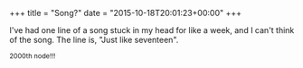 +++
title = "Song?"
date = "2015-10-18T20:01:23+00:00"
+++

I've had one line of a song stuck in my head for like a week, and I can't think of the song. The line is, "Just like seventeen".

<small>2000th node!!!</small>
			